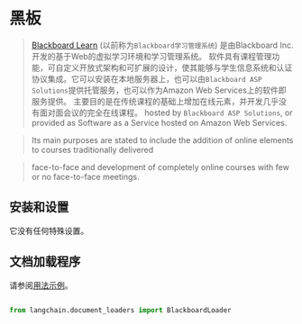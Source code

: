 # 黑板


>[Blackboard Learn](https://en.wikipedia.org/wiki/Blackboard_Learn) (以前称为`Blackboard学习管理系统`)
> 是由Blackboard Inc.开发的基于Web的虚拟学习环境和学习管理系统。
> 软件具有课程管理功能，可自定义开放式架构和可扩展的设计，使其能够与学生信息系统和认证协议集成。它可以安装在本地服务器上，也可以由`Blackboard ASP Solutions`提供托管服务，也可以作为Amazon Web Services上的软件即服务提供。
> 主要目的是在传统课程的基础上增加在线元素，并开发几乎没有面对面会议的完全在线课程。
> hosted by `Blackboard ASP Solutions`, or provided as Software as a Service hosted on Amazon Web Services. 

> Its main purposes are stated to include the addition of online elements to courses traditionally delivered 

> face-to-face and development of completely online courses with few or no face-to-face meetings.



## 安装和设置


它没有任何特殊设置。


## 文档加载程序


请参阅[用法示例](../modules/indexes/document_loaders/examples/blackboard.ipynb)。


```python

from langchain.document_loaders import BlackboardLoader



```

